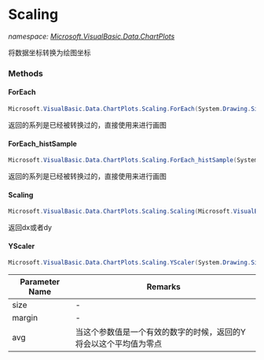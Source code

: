 ﻿# Scaling
_namespace: [Microsoft.VisualBasic.Data.ChartPlots](./index.md)_

将数据坐标转换为绘图坐标



### Methods

#### ForEach
```csharp
Microsoft.VisualBasic.Data.ChartPlots.Scaling.ForEach(System.Drawing.Size,System.Drawing.Size)
```
返回的系列是已经被转换过的，直接使用来进行画图

#### ForEach_histSample
```csharp
Microsoft.VisualBasic.Data.ChartPlots.Scaling.ForEach_histSample(System.Drawing.Size,System.Drawing.Size)
```
返回的系列是已经被转换过的，直接使用来进行画图

#### Scaling
```csharp
Microsoft.VisualBasic.Data.ChartPlots.Scaling.Scaling(Microsoft.VisualBasic.Data.ChartPlots.Histogram.HistogramGroup,System.Func{Microsoft.VisualBasic.Data.ChartPlots.Histogram.HistogramData,System.Single[]},System.Single@,System.Boolean)
```
返回dx或者dy

#### YScaler
```csharp
Microsoft.VisualBasic.Data.ChartPlots.Scaling.YScaler(System.Drawing.Size,System.Drawing.Size,System.Double)
```


|Parameter Name|Remarks|
|--------------|-------|
|size|-|
|margin|-|
|avg|当这个参数值是一个有效的数字的时候，返回的Y将会以这个平均值为零点|



